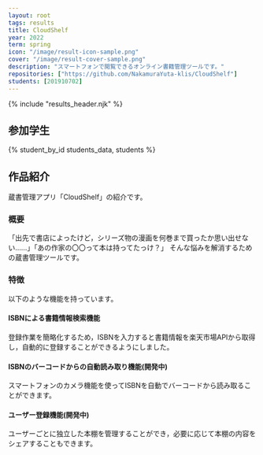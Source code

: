 ```yaml
---
layout: root
tags: results
title: CloudShelf
year: 2022
term: spring
icon: "/image/result-icon-sample.png"
cover: "/image/result-cover-sample.png"
description: "スマートフォンで閲覧できるオンライン書籍管理ツールです。"
repositories: ["https://github.com/NakamuraYuta-klis/CloudShelf"]
students: [201910702]
---
```


{% include "results_header.njk" %}

## 参加学生

{% student_by_id students_data, students %}

## 作品紹介

蔵書管理アプリ「CloudShelf」の紹介です。

### 概要

「出先で書店によったけど，シリーズ物の漫画を何巻まで買ったか思い出せない……」「あの作家の〇〇って本は持ってたっけ？」
そんな悩みを解消するための蔵書管理ツールです。

### 特徴

以下のような機能を持っています。

#### ISBNによる書籍情報検索機能

登録作業を簡略化するため，ISBNを入力すると書籍情報を楽天市場APIから取得し，自動的に登録することができるようにしました。

#### ISBNのバーコードからの自動読み取り機能(開発中)

スマートフォンのカメラ機能を使ってISBNを自動でバーコードから読み取ることができます。

#### ユーザー登録機能(開発中)

ユーザーごとに独立した本棚を管理することができ，必要に応じて本棚の内容をシェアすることもできます。
